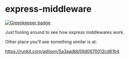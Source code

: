 # express-middleware

[![Greenkeeper badge](https://badges.greenkeeper.io/adilsoncarvalho/express-middleware.svg)](https://greenkeeper.io/)

Just fooling around to see how express middlewares work.

Other place you'll see something similar is at:

https://runkit.com/adilson/5a3aadbb59d0670012cd61b4
